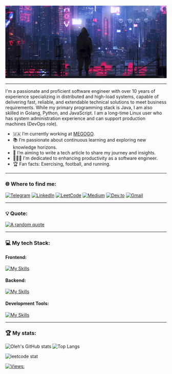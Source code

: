 <!-- [![SWUbanner](https://raw.githubusercontent.com/vshymanskyy/StandWithUkraine/main/banner-personal-page.svg)](https://vshymanskyy.github.io/StandWithUkraine) -->

<div align="left">

![alt text](cyberpunk-style-wallpapers.jpg) 

---

I'm a passionate and proficient software engineer with over 10 years of experience specializing in distributed and high-load systems, capable of delivering fast, reliable, and extendable technical solutions to meet business requirements. While my primary programming stack is Java, I am also skilled in Golang, Python, and JavaScript. I am a long-time Linux user who has system administration experience and can support production machines (DevOps role).

- 🇺🇦 I’m currently working at [MEGOGO](https://megogo.net/ua).
- 📚 I’m passionate about continuous learning and exploring new knowledge horizons.
- 📝 I’m aiming to write a tech article to share my journey and insights.
- 👨🏼‍💻 I'm dedicated to enhancing productivity as a software engineer.
- 🏆 Fan facts: Exercising, football, and running.

---

### 🌐 Where to find me:

[![Telegram](https://img.shields.io/badge/Telegram-2CA5E0?style=for-the-badge&logo=telegram&logoColor=white)](https://t.me/Linnyk_Oleh)
[![LinkedIn](https://img.shields.io/badge/LinkedIn-0077B5?style=for-the-badge&logo=linkedin&logoColor=white)](https://www.linkedin.com/in/olehlinnyk)
[![LeetCode](https://img.shields.io/badge/LeetCode-000000?style=for-the-badge&logo=LeetCode&logoColor=#d16c06)](https://leetcode.com/u/linnyk_oleh)
[![Medium](https://img.shields.io/badge/Medium-12100E?style=for-the-badge&logo=medium&logoColor=white)](https://medium.com/@linnyk.oleh)
[![Dev.to](https://img.shields.io/badge/dev.to-0A0A0A?style=for-the-badge&logo=dev.to&logoColor=white)](https://dev.to/linnyk_oleh)
[![Gmail](https://img.shields.io/badge/Gmail-D14836?style=for-the-badge&logo=gmail&logoColor=white)](mailto:linnik.oleg.93@gmail.com)

---

### 💡 Quote:

[![A random quote](https://quotes-github-readme.vercel.app/api?type=horizontal&theme=dark)](https://github.com/piyushsuthar/github-readme-quotes)

---

### 💻 My tech Stack:

#### Frontend:

[![My Skills](https://skillicons.dev/icons?i=html,css,js,react)](https://skillicons.dev)

#### Backend:

[![My Skills](https://skillicons.dev/icons?i=java,spring,go,py)](https://skillicons.dev)

#### Development Tools:

[![My Skills](https://skillicons.dev/icons?i=aws,docker,kafka,mongodb,postgres,mysql,git,github,gitlab)](https://skillicons.dev)

---

### 🏆 My stats:

![Oleh's GitHub stats](https://github-readme-stats.vercel.app/api?username=linnykoleh&show_icons=true&theme=dark)
![Top Langs](https://github-readme-stats.vercel.app/api/top-langs/?username=linnykoleh&hide=TeX&layout=compact&theme=dark&hide_progress=true)

![leetcode stat](https://leetcard.jacoblin.cool/linnyk_oleh?theme=dark&font=ABeeZee)

<!--  [![linnykoleh's github activity graph](https://github-readme-activity-graph.vercel.app/graph?username=linnykoleh)](https://github.com/linnykoleh/github-readme-activity-graph) -->

[![Views:](https://hits.dwyl.com/linnykoleh/linnykoleh.svg)](http://hits.dwyl.com/linnykoleh/linnykoleh) 

</div>
